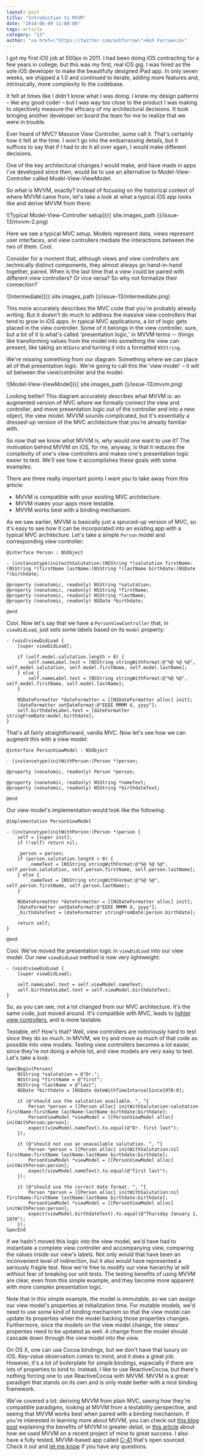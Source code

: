 ```yaml
---
layout: post
title: "Introduction to MVVM"
date: "2014-06-09 11:00:00"
tags: article
category: "13"
author: "<a href=\"https://twitter.com/ashfurrow\">Ash Furrow</a>"
---
```


I got my first iOS job at 500px in 2011. I had been doing iOS contracting for a few years in college, but this was my first, real iOS gig. I was hired as the sole iOS developer to make the beautifully designed iPad app. In only seven weeks, we shipped a 1.0 and continued to iterate, adding more features and, intrinsically, more complexity to the codebase.

It felt at times like I didn't know what I was doing. I knew my design patterns – like any good coder – but I was way too close to the product I was making to objectively measure the efficacy of my architectural decisions. It took bringing another developer on board the team for me to realize that we were in trouble. 

Ever heard of MVC? Massive View Controller, some call it. That's certainly how it felt at the time. I won't go into the embarrassing details, but it suffices to say that if I had to do it all over again, I would make different decisions. 

One of the key architectural changes I would make, and have made in apps I've developed since then, would be to use an alternative to Model-View-Controller called Model-View-ViewModel. 

So what is MVVM, exactly? Instead of focusing on the historical context of where MVVM came from, let's take a look at what a typical iOS app looks like and derive MVVM from there:

![Typical Model-View-Controller setup]({{ site.images_path }}/issue-13/mvvm-2.png)

Here we see a typical MVC setup. Models represent data, views represent user interfaces, and view controllers mediate the interactions between the two of them. Cool. 

Consider for a moment that, although views and view controllers are technically distinct components, they almost always go hand-in-hand together, paired. When is the last time that a view could be paired with different view controllers? Or vice versa? So why not formalize their connection?

![Intermediate]({{ site.images_path }}/issue-13/intermediate.png)

This more accurately describes the MVC code that you're probably already writing. But it doesn't do much to address the massive view controllers that tend to grow in iOS apps. In typical MVC applications, a *lot* of logic gets placed in the view controller. Some of it belongs in the view controller, sure, but a lot of it is what's called 'presentation logic,' in MVVM terms -- things like transforming values from the model into something the view can present, like taking an `NSDate` and turning it into a formatted `NSString`.

We're missing something from our diagram. Something where we can place all of that presentation logic. We're going to call this the 'view model' – it will sit between the view/controller and the model: 

![Model-View-ViewModel]({{ site.images_path }}/issue-13/mvvm.png)

Looking better! This diagram accurately describes what MVVM is: an augmented version of MVC where we formally connect the view and controller, and move presentation logic out of the controller and into a new object, the view model. MVVM sounds complicated, but it's essentially a dressed-up version of the MVC architecture that you're already familiar with. 

So now that we know *what* MVVM is, *why* would one want to use it? The motivation behind MVVM on iOS, for me, anyway, is that it reduces the complexity of one's view controllers and makes one's presentation logic easier to test. We'll see how it accomplishes these goals with some examples. 

There are three really important points I want you to take away from this article:

- MVVM is compatible with your existing MVC architecture.
- MVVM makes your apps more testable.
- MVVM works best with a binding mechanism.

As we saw earlier, MVVM is basically just a spruced-up version of MVC, so it's easy to see how it can be incorporated into an existing app with a typical MVC architecture. Let's take a simple `Person` model and corresponding view controller:

    @interface Person : NSObject
    
    - (instancetype)initwithSalutation:(NSString *)salutation firstName:(NSString *)firstName lastName:(NSString *)lastName birthdate:(NSDate *)birthdate;
    
    @property (nonatomic, readonly) NSString *salutation;
    @property (nonatomic, readonly) NSString *firstName;
    @property (nonatomic, readonly) NSString *lastName;
    @property (nonatomic, readonly) NSDate *birthdate;
    
    @end

Cool. Now let's say that we have a `PersonViewController` that, in `viewDidLoad`, just sets some labels based on its `model` property: 

    - (void)viewDidLoad {
        [super viewDidLoad];
        
        if (self.model.salutation.length > 0) {
            self.nameLabel.text = [NSString stringWithFormat:@"%@ %@ %@", self.model.salutation, self.model.firstName, self.model.lastName];
        } else {
            self.nameLabel.text = [NSString stringWithFormat:@"%@ %@", self.model.firstName, self.model.lastName];
        }
        
        NSDateFormatter *dateFormatter = [[NSDateFormatter alloc] init];
        [dateFormatter setDateFormat:@"EEEE MMMM d, yyyy"];
        self.birthdateLabel.text = [dateFormatter stringFromDate:model.birthdate];
    }

That's all fairly straightforward, vanilla MVC. Now let's see how we can augment this with a view model: 

    @interface PersonViewModel : NSObject
    
    - (instancetype)initWithPerson:(Person *)person;
    
    @property (nonatomic, readonly) Person *person;
    
    @property (nonatomic, readonly) NSString *nameText;
    @property (nonatomic, readonly) NSString *birthdateText;
    
    @end

Our view model's implementation would look like the following:

    @implementation PersonViewModel
    
    - (instancetype)initWithPerson:(Person *)person {
        self = [super init];
        if (!self) return nil;
        
        _person = person;
        if (person.salutation.length > 0) {
            _nameText = [NSString stringWithFormat:@"%@ %@ %@", self.person.salutation, self.person.firstName, self.person.lastName];
        } else {
            _nameText = [NSString stringWithFormat:@"%@ %@", self.person.firstName, self.person.lastName];
        }
        
        NSDateFormatter *dateFormatter = [[NSDateFormatter alloc] init];
        [dateFormatter setDateFormat:@"EEEE MMMM d, yyyy"];
        _birthdateText = [dateFormatter stringFromDate:person.birthdate];
        
        return self;
    }
    
    @end

Cool. We've moved the presentation logic in `viewDidLoad` into our view model. Our new `viewDidLoad` method is now very lightweight: 

    - (void)viewDidLoad {
        [super viewDidLoad];
        
        self.nameLabel.text = self.viewModel.nameText;
        self.birthdateLabel.text = self.viewModel.birthdateText;
    }

So, as you can see, not a lot changed from our MVC architecture. It's the same code, just moved around. It's compatible with MVC, leads to [lighter view controllers](http://www.objc.io/issue-1/), and is more testable. 

Testable, eh? How's that? Well, view controllers are notoriously hard to test since they do so much. In MVVM, we try and move as much of that code as possible into view models. Testing view controllers becomes a lot easier, since they're not doing a whole lot, and view models are very easy to test. Let's take a look:

    SpecBegin(Person)
        NSString *salutation = @"Dr.";
        NSString *firstName = @"first";
        NSString *lastName = @"last";
        NSDate *birthdate = [NSDate dateWithTimeIntervalSince1970:0];
    
        it (@"should use the salutation available. ", ^{
            Person *person = [[Person alloc] initWithSalutation:salutation firstName:firstName lastName:lastName birthdate:birthdate];
            PersonViewModel *viewModel = [[PersonViewModel alloc] initWithPerson:person];
            expect(viewModel.nameText).to.equal(@"Dr. first last");
        });
    
        it (@"should not use an unavailable salutation. ", ^{
            Person *person = [[Person alloc] initWithSalutation:nil firstName:firstName lastName:lastName birthdate:birthdate];
            PersonViewModel *viewModel = [[PersonViewModel alloc] initWithPerson:person];
            expect(viewModel.nameText).to.equal(@"first last");
        });
    
        it (@"should use the correct date format. ", ^{
            Person *person = [[Person alloc] initWithSalutation:nil firstName:firstName lastName:lastName birthdate:birthdate];
            PersonViewModel *viewModel = [[PersonViewModel alloc] initWithPerson:person];
            expect(viewModel.birthdateText).to.equal(@"Thursday January 1, 1970");
        });
    SpecEnd

If we hadn't moved this logic into the view model, we'd have had to instantiate a complete view controller and accompanying view, comparing the values inside our view's labels. Not only would that have been an inconvenient level of indirection, but it also would have represented a seriously fragile test. Now we're free to modify our view hierarchy at will without fear of breaking our unit tests. The testing benefits of using MVVM are clear, even from this simple example, and they become more apparent with more complex presentation logic. 

Note that in this simple example, the model is immutable, so we can assign our view model's properties at initialization time. For mutable models, we'd need to use some kind of binding mechanism so that the view model can update its properties when the model backing those properties changes. Furthermore, once the models on the view model change, the views' properties need to be updated as well. A change from the model should cascade down through the view model into the view. 

On OS X, one can use Cocoa bindings, but we don't have that luxury on iOS. Key-value observation comes to mind, and it does a great job. However, it's a lot of boilerplate for simple bindings, especially if there are lots of properties to bind to. Instead, I like to use ReactiveCocoa, but there's nothing forcing one to use ReactiveCocoa with MVVM. MVVM is a great paradigm that stands on its own and is only made better with a nice binding framework. 

We've covered a lot: deriving MVVM from plain MVC, seeing how they're compatible paradigms, looking at MVVM from a testability perspective, and seeing that MVVM works best when paired with a binding mechanism. If you're interested in learning more about MVVM, you can check out [this blog post](http://www.teehanlax.com/blog/model-view-viewmodel-for-ios/) explaining the benefits of MVVM in greater detail, or [this article](http://www.teehanlax.com/blog/krush-ios-architecture/) about how we used MVVM on a recent project of mine to great success. I also have a fully tested, MVVM-based app called [C-41](https://github.com/AshFurrow/C-41) that's open sourced. Check it out and [let me know](http://twitter.com/ashfurrow) if you have any questions. 
